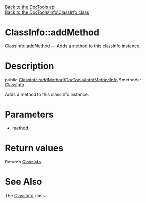 [Back to the DocTools api](https://github.com/lingtalfi/DocTools/blob/master/doc/api/DocTools.md)<br>
[Back to the DocTools\Info\ClassInfo class](https://github.com/lingtalfi/DocTools/blob/master/doc/api/DocTools/Info/ClassInfo.md)


ClassInfo::addMethod
================



ClassInfo::addMethod — Adds a method to this classInfo instance.




Description
================


public [ClassInfo::addMethod](https://github.com/lingtalfi/DocTools/blob/master/doc/api/DocTools/Info/ClassInfo/addMethod.md)([DocTools\Info\MethodInfo](https://github.com/lingtalfi/DocTools/blob/master/doc/api/DocTools/Info/MethodInfo.md) $method) : [ClassInfo](https://github.com/lingtalfi/DocTools/blob/master/doc/api/DocTools/Info/ClassInfo.md)




Adds a method to this classInfo instance.




Parameters
================


- method

    


Return values
================

Returns [ClassInfo](https://github.com/lingtalfi/DocTools/blob/master/doc/api/DocTools/Info/ClassInfo.md).







See Also
================

The [ClassInfo](https://github.com/lingtalfi/DocTools/blob/master/doc/api/DocTools/Info/ClassInfo.md) class.
